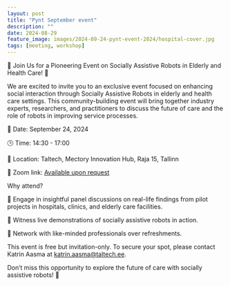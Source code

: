 ```yaml
---
layout: post
title: "Pynt September event"
description: ""
date: 2024-08-29
feature_image: images/2024-09-24-pynt-event-2024/hospital-cover.jpg
tags: [meeting, workshop]
---
```


🚀 Join Us for a Pioneering Event on Socially Assistive Robots in Elderly and Health Care! 🤖

We are excited to invite you to an exclusive event focused on enhancing social interaction through Socially Assistive Robots in elderly and health care settings. This community-building event will bring together industry experts, researchers, and practitioners to discuss the future of care and the role of robots in improving service processes.

📅 Date: September 24, 2024

🕒 Time: 14:30 - 17:00

📍 Location: Taltech, Mectory Innovation Hub, Raja 15, Tallinn

🔗 Zoom link: [Available upon request](mailto:katrin.aasma@taltech.ee)

Why attend?

<!--more-->

🌟 Engage in insightful panel discussions on real-life findings from pilot projects in hospitals, clinics, and elderly care facilities.

🌟 Witness live demonstrations of socially assistive robots in action.

🌟 Network with like-minded professionals over refreshments.

This event is free but invitation-only. To secure your spot, please contact Katrin Aasma at [katrin.aasma@taltech.ee](mailto:katrin.aasma@taltech.ee).


Don’t miss this opportunity to explore the future of care with socially assistive robots! 🚀